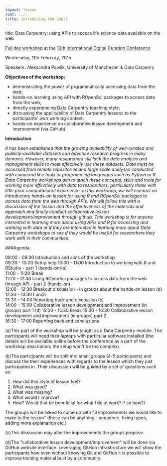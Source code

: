 ```yaml
---
layout: lesson
root: ../..
title: Introducing the Shell
---
```


title: Data Carpentry: using APIs to access life science data available on the web  



[Full day workshop](http://www.dcc.ac.uk/events/idcc15/workshops#workshop2) at the 
[10th International Digital Curation Conference](http://www.dcc.ac.uk/events/idcc15)

Wednesday, 11th February, 2015


Speakers: Aleksandra Pawlik, University of Manchester & Data Carpenry  


**Objectives of the workshop:**  
* demonstrating the power of prgrammatically accessing data from the web;  
* hands-on learning  using API with ROpenSci packages to access data from the web;  
* directly experiencing Data Carpentry teaching style;  
* discussing the applicability of Data Carpentry lessons to the participants' own working context;  
* hands-on experience on collaborative lesson development and improvement (via GitHub) 


**Introduction**  

*It has been established that the growing availability of well-curated and publicly-available datasets can advance research progress in many domains. However, many researchers still lack the data analysis and management skills to most effectively use these datasets. Data must be accessed from remote repositories and large scale analyses conducted with command line tools or programming languages such as Python or R. Data Carpentry workshops aim to teach these concepts, skills and tools for working more effectively with data to researchers, particularly those with little prior computational experience. In this workshop, we will conduct an introductory hands-on lesson for using R and ROpenSci packages to access data from the web through APIs. We will follow this with a discussion of the lesson and the effectiveness of the materials and approach and finally conduct collaborative lesson development/improvement through github. This workshop is for anyone interested in learning more about using APIs and R for accessing and working with data or if they are interested in learning more about Data Carpentry workshops to see if they would be useful for researchers they work with in their communities.*


###Agenda:


09:00 - 09:30 Introduction and aims of the workshop  
09:30 - 10:00 Setup help
10:00 - 11:00 Introduction to working with R and RStudio - part 1 (hands-on)(a)  
11:00 - 11:20 Break  
11:20 - 12:00 Using ROpenSci packages to access data from the web through API - part 2 (hands-on)   
12:00 - 12:30 Breakout discussion - in groups about the hands-on lesson (b)  
12:30 - 13:30 Lunch  
13:30 - 14:00 Reporting back and discussion (c)   
14:00 - 15:00 Collaborative lesson development and improvement (in groups) part 1 (d)
15:00 - 15:30 Break
15:30 - 16:30 Collaborative lesson development and improvement (in groups) part 2  
16:30 - 17:00 Reporting back and conclusions


(a)This part of the workshop will be taught as a Data Carpentry module. The participants will need their laptops with particular software installed (the details will be available online before the conference as a part of the workshop description; the setup won't be too complex).  

(b)The participants will be split into small groups (4-5 participants) and discuss the their experiences with regards to the lesson which they just participated in. Their discussion will be guided by a set of questions such as:  
1. How did this style of lesson feel?   
2. What was good?   
3. What was missing?   
4. What would I improve?  
5. How? Would that be beneficial for what I do at work? if so how?)  
  
The groups will be asked to come up with "3 improvements we would like to make to the lesson" (these can be anything - sequence, fixing typos, adding more explanation etc.)
  
(c)This discussion may alter the improvements the groups propose.

(d)The "collaborative lesson development/improvement" will be done via GitHub website interface. Leveraging GitHub infrastructure we will show the participants how even without knowing Git and GitHub it is possible to improve training material built by a community.






